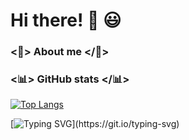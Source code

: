 # Hi there! 👋 😃

### <🌹> About me </🌹>


### <📊> GitHub stats </📊>


 [![Top Langs](https://github-readme-stats.vercel.app/api/top-langs/?username=balook&theme=dark&text_color=fff&border_color=79ff97&layout=compact)](https://github.com/balook) 



[![Typing SVG](https://readme-typing-svg.herokuapp.com?font=Ubuntu&color=%230EAA20&vCenter=true&lines=Thanks+for+visiting!+You're+welcome!)](https://git.io/typing-svg)
